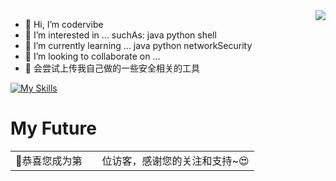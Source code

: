  <a href="https://github.com/anuraghazra/convoychat">
  <img align="right" src="https://github-readme-stats.vercel.app/api?username=codervibe&count_private=true&show_icons=true&theme=radical&repo=github-readme-stats&bg_color=0,EC6C6C,FFD479,FFFC79,73FA79&" />
</a>

- 👋 Hi, I’m codervibe
- 👀 I’m interested in ...  suchAs: java python shell 
- 🌱 I’m currently learning ... java python networkSecurity
- 💞️ I’m looking to collaborate on ...
- 👀 会尝试上传我自己做的一些安全相关的工具

[![My Skills](https://skillicons.dev/icons?i=python,java,spring,idea,go,linux,html,js,ts,git,md,mysql,redis,twitter)](https://skillicons.dev)

<!---
codervibe/codervibe is a ✨ special ✨ repository because its `README.md` (this file) appears on your GitHub profile.
You can click the Preview link to take a look at your changes.
[![Anurag's GitHub stats](https://github-readme-stats.vercel.app/api?username=codervibe&count_private=true&show_icons=true&theme=radical&repo=github-readme-stats&bg_color=0,EC6C6C,FFD479,FFFC79,73FA79)](https://github.com/anuraghazra/github-readme-stats) 
--->
# My Future

<table>
  <tr>
    <td>🥰恭喜您成为第</td>
    <td><img src="https://profile-counter.glitch.me/codervibe/count.svg" alt="" /></td>
    <td>位访客，感谢您的关注和支持~😍</td>
  </tr>
</table>
